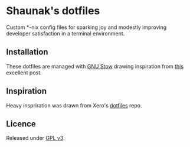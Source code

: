 # Shaunak's dotfiles
Custom *-nix config files for sparking joy and modestly improving developer satisfaction in a terminal environment.

## Installation
These dotfiles are managed with [GNU Stow](https://www.gnu.org/software/stow/) drawing inspiration from [this](https://brandon.invergo.net/news/2012-05-26-using-gnu-stow-to-manage-your-dotfiles.html) excellent post. 

## Inspiration
Heavy inspriration was drawn from Xero's [dotfiles](https://github.com/xero/dotfiles) repo.

## Licence
Released under [GPL v3](https://www.gnu.org/licenses/gpl-3.0.txt).  

